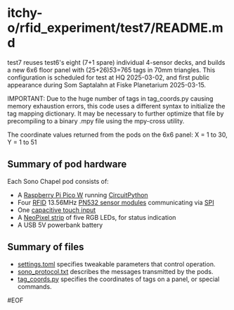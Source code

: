 # itchy-o/rfid_experiment/test7/README.md

test7 reuses test6's eight (7+1 spare) individual 4-sensor decks, and builds a
new 6x6 floor panel with (25+26)*5*3=765 tags in 70mm triangles.
This configuration is scheduled for test at HQ 2025-03-02, and first public
appearance during Som Saptalahn at Fiske Planetarium 2025-03-15.

IMPORTANT: Due to the huge number of tags in tag_coords.py causing memory
exhaustion errors, this code uses a different syntax to initialize the tag
mapping dictionary.  It may be necessary to further optimize that file by
precompiling to a binary .mpy file using the mpy-cross utility.

The coordinate values returned from the pods on the 6x6 panel:
X = 1 to 30, Y = 1 to 51

## Summary of pod hardware
Each Sono Chapel pod consists of:
- A [Raspberry Pi Pico W](https://www.raspberrypi.com/products/raspberry-pi-pico/)
running [CircuitPython](https://circuitpython.org/)
- Four [RFID](https://en.wikipedia.org/wiki/Radio-frequency_identification)
13.56MHz [PN532 sensor modules](https://www.ebay.com/sch/i.html?_nkw=pn532+rfid+v3)
communicating via [SPI](https://en.wikipedia.org/wiki/Serial_Peripheral_Interface)
- One [capacitive touch input](https://learn.adafruit.com/circuitpython-essentials/circuitpython-cap-touch)
- A [NeoPixel strip](https://learn.adafruit.com/circuitpython-essentials/circuitpython-neopixel)
of five RGB LEDs, for status indication
- A USB 5V powerbank battery

## Summary of files
- [settings.toml](settings.toml) specifies tweakable parameters that control operation.
- [sono_protocol.txt](sono_protocol.txt) describes the messages transmitted by the pods.
- [tag_coords.py](tag_coords.py) specifies the coordinates of tags on a panel, or special commands.

#EOF
